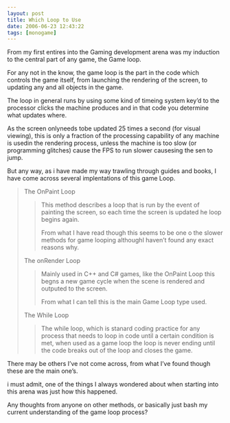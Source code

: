 ```yaml
---
layout: post
title: Which Loop to Use
date: 2006-06-23 12:43:22
tags: [monogame]
---
```


From my first entires into the Gaming development arena was my induction to the central part of any game, the Game loop.

For any not in the know, the game loop is the part in the code which controls the game itself, from launching the rendering of the screen, to updating any and all objects in the game.

The loop in general runs by using some kind of timeing system key’d to the processor clicks the machine produces and in that code you determine what updates where.

As the screen onlyneeds tobe updated 25 times a second (for visual viewing), this is only a fraction of the processing capability of any machine is usedin the rendering process, unless the machine is too slow (or programming glitches) cause the FPS to run slower causesing the sen to jump.

But any way, as i have made my way trawling through guides and books, I have come across several implentations of this game Loop.

> The OnPaint Loop
> 
> > This method describes a loop that is run by the event of painting the screen, so each time the screen is updated he loop begins again.
> > 
> > From what I have read though this seems to be one o the slower methods for game looping althoughI haven’t found any exact reasons why.
> 
> The onRender Loop
> 
> > Mainly used in C++ and C# games, like the OnPaint Loop this begns a new game cycle when the scene is rendered and outputed to the screen.
> > 
> > From what I can tell this is the main Game Loop type used.
> 
> The While Loop
> 
> > The while loop, which is stanard coding practice for any process that needs to loop in code until a certain condition is met, when used as a game loop the loop is never ending until the code breaks out of the loop and closes the game.

There may be others I’ve not come across, from what I’ve found though these are the main one’s.

i must admit, one of the things I always wondered about when starting into this arena was just how this happened.

Any thoughts from anyone on other methods, or basically just bash my current understanding of the game loop process?

